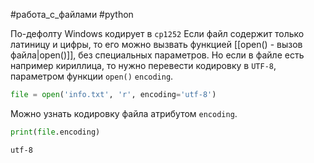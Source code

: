 #работа_с_файлами #python 

По-дефолту Windows кодирует в `cp1252`
Если файл содержит только латиницу и цифры, то его можно вызвать функцией [[open() - вызов файла|open()]], без специальных параметров.
Но если в файле есть например кириллица, то нужно перевести кодировку в `UTF-8`, параметром функции `open()`  `encoding`.
```python
file = open('info.txt', 'r', encoding='utf-8')
```
Можно узнать кодировку файла атрибутом `encoding`.
```python
print(file.encoding)
```
```
utf-8
```